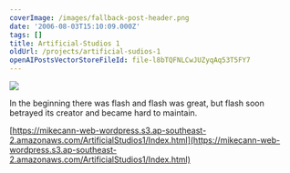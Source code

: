 ```yaml
---
coverImage: /images/fallback-post-header.png
date: '2006-08-03T15:10:09.000Z'
tags: []
title: Artificial-Studios 1
oldUrl: /projects/artificial-sudios-1
openAIPostsVectorStoreFileId: file-l8bTQFNLCwJUZyqAq53T5FY7
---
```


![](/wp-content/uploads/Image/artstu1.jpg)

In the beginning there was flash and flash was great, but flash soon betrayed its creator and became hard to maintain.

[https://mikecann-web-wordpress.s3.ap-southeast-2.amazonaws.com/ArtificialStudios1/Index.html](https://mikecann-web-wordpress.s3.ap-southeast-2.amazonaws.com/ArtificialStudios1/Index.html)
